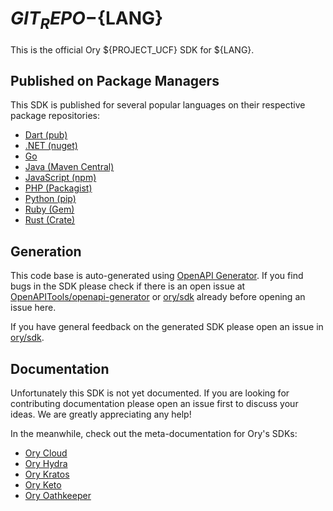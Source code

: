# ${GIT_REPO}-${LANG}

This is the official Ory ${PROJECT_UCF} SDK for ${LANG}.

## Published on Package Managers

This SDK is published for several popular languages on their respective package repositories:

- [Dart (pub)](https://pub.dev/packages/${DART_PUB_NAME})
- [.NET (nuget)](https://www.nuget.org/packages/${DOTNET_PACKAGE_NAME}/)
- [Go](https://github.com/ory/${GIT_REPO})
- [Java (Maven Central)](https://search.maven.org/artifact/${JAVA_GROUP_ID}/${JAVA_ARTIFACT_ID})
- [JavaScript (npm)](https://www.npmjs.com/package/${NPM_NAME})
- [PHP (Packagist)](https://packagist.org/packages/${PHP_PACKAGE_NAME})
- [Python (pip)](https://pypi.org/project/${PYTHON_PROJECT_NAME}/)
- [Ruby (Gem)](https://rubygems.org/gems/${RUBY_PROJECT_NAME}/)
- [Rust (Crate)](https://crates.io/crates/${RUST_PACKAGE_NAME}/)

## Generation

This code base is auto-generated using
[OpenAPI Generator](https://openapi-generator.tech). If you find bugs in the SDK
please check if there is an open issue at
[OpenAPITools/openapi-generator](https://github.com/OpenAPITools/openapi-generator)
or [ory/sdk](http://github.com/ory/sdk) already before opening an issue here.

If you have general feedback on the generated SDK please open an issue in
[ory/sdk](http://github.com/ory/sdk).

## Documentation

Unfortunately this SDK is not yet documented. If you are looking for
contributing documentation please open an issue first to discuss your ideas. We
are greatly appreciating any help!

In the meanwhile, check out the meta-documentation for Ory's SDKs:

- [Ory Cloud](https://www.ory.sh/docs/start-building/other-languages)
- [Ory Hydra](https://www.ory.sh/hydra/docs/sdk)
- [Ory Kratos](https://www.ory.sh/kratos/docs/sdk)
- [Ory Keto](https://www.ory.sh/keto/docs/sdk)
- [Ory Oathkeeper](https://www.ory.sh/oathkeeper/docs/sdk)
